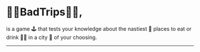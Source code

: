 
# 🙁📍BadTrips📍🙁, 

is a game 🕹️ that tests your knowledge about the nastiest 💩 places to eat or drink 🥘🍹 in a city 🌆 of your choosing. 

---
